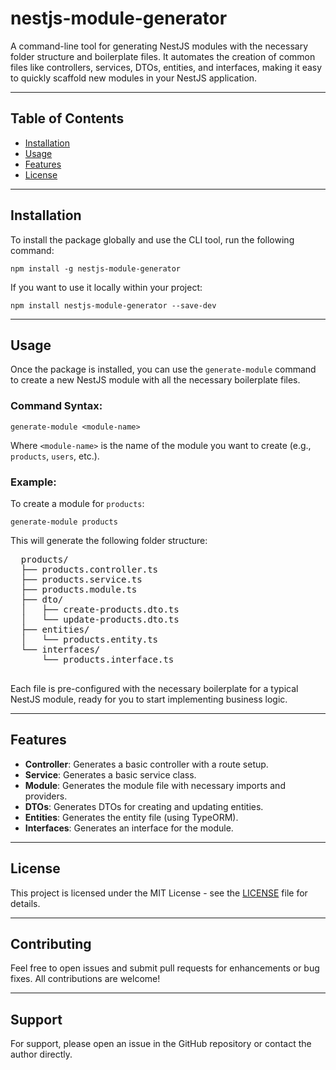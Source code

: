 <!DOCTYPE html>
<html lang="en">
<head>
  <meta charset="UTF-8">
  <meta name="viewport" content="width=device-width, initial-scale=1.0">
</head>
<body>

  <h1>nestjs-module-generator</h1>

  <p>A command-line tool for generating NestJS modules with the necessary folder structure and boilerplate files. It automates the creation of common files like controllers, services, DTOs, entities, and interfaces, making it easy to quickly scaffold new modules in your NestJS application.</p>

  <hr>

  <h2>Table of Contents</h2>
  <ul>
    <li><a href="#installation">Installation</a></li>
    <li><a href="#usage">Usage</a></li>
    <li><a href="#features">Features</a></li>
    <li><a href="#license">License</a></li>
  </ul>

  <hr>

  <h2 id="installation">Installation</h2>

  <p>To install the package globally and use the CLI tool, run the following command:</p>

  <pre><code>npm install -g nestjs-module-generator</code></pre>

  <p>If you want to use it locally within your project:</p>

  <pre><code>npm install nestjs-module-generator --save-dev</code></pre>

  <hr>

  <h2 id="usage">Usage</h2>

  <p>Once the package is installed, you can use the <code>generate-module</code> command to create a new NestJS module with all the necessary boilerplate files.</p>

  <h3>Command Syntax:</h3>
  <pre><code>generate-module &lt;module-name&gt;</code></pre>
  <p>Where <code>&lt;module-name&gt;</code> is the name of the module you want to create (e.g., <code>products</code>, <code>users</code>, etc.).</p>

  <h3>Example:</h3>

  <p>To create a module for <code>products</code>:</p>
  
  <pre><code>generate-module products</code></pre>

  <p>This will generate the following folder structure:</p>

  <pre>
  products/
  ├── products.controller.ts
  ├── products.service.ts
  ├── products.module.ts
  ├── dto/
  │   ├── create-products.dto.ts
  │   └── update-products.dto.ts
  ├── entities/
  │   └── products.entity.ts
  └── interfaces/
      └── products.interface.ts
  </pre>

  <p>Each file is pre-configured with the necessary boilerplate for a typical NestJS module, ready for you to start implementing business logic.</p>

  <hr>

  <h2 id="features">Features</h2>
  <ul>
    <li><strong>Controller</strong>: Generates a basic controller with a route setup.</li>
    <li><strong>Service</strong>: Generates a basic service class.</li>
    <li><strong>Module</strong>: Generates the module file with necessary imports and providers.</li>
    <li><strong>DTOs</strong>: Generates DTOs for creating and updating entities.</li>
    <li><strong>Entities</strong>: Generates the entity file (using TypeORM).</li>
    <li><strong>Interfaces</strong>: Generates an interface for the module.</li>
  </ul>

  <hr>

  <h2 id="license">License</h2>

  <p>This project is licensed under the MIT License - see the <a href="LICENSE">LICENSE</a> file for details.</p>

  <hr>

  <h2>Contributing</h2>

  <p>Feel free to open issues and submit pull requests for enhancements or bug fixes. All contributions are welcome!</p>

  <hr>

  <h2>Support</h2>

  <p>For support, please open an issue in the GitHub repository or contact the author directly.</p>

</body>
</html>

